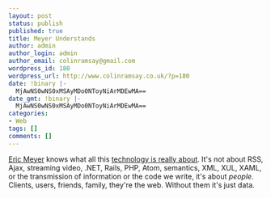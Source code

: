 ```yaml
---
layout: post
status: publish
published: true
title: Meyer Understands
author: admin
author_login: admin
author_email: colinramsay@gmail.com
wordpress_id: 180
wordpress_url: http://www.colinramsay.co.uk/?p=180
date: !binary |-
  MjAwNS0wNS0xMSAyMDo0NToyNiArMDEwMA==
date_gmt: !binary |-
  MjAwNS0wNS0xMSAyMDo0NToyNiArMDEwMA==
categories:
- Web
tags: []
comments: []
---
```

<p><a href="http://meyerweb.com/">Eric Meyer</a> knows what all this <a href="http://meyerweb.com/eric/thoughts/2005/05/11/connected/">technology is really about</a>. It's not about RSS, Ajax, streaming video, .NET, Rails, PHP, Atom, semantics, XML, XUL, XAML, or the transmission of information or the code we write, it's about <em>people</em>. Clients, users, friends, family, they're the web. Without them it's just data.</p>

